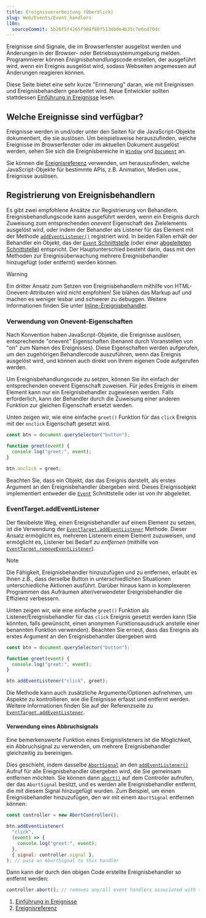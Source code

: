 ```yaml
---
title: Ereignisverarbeitung (Überblick)
slug: Web/Events/Event_handlers
l10n:
  sourceCommit: 5b20f5f4265f988f80f513db0e4b35c7e0cd70dc
---
```


Ereignisse sind Signale, die im Browserfenster ausgelöst werden und Änderungen in der Browser- oder Betriebssystemumgebung melden. Programmierer können *Ereignisbehandlungs*­code erstellen, der ausgeführt wird, wenn ein Ereignis ausgelöst wird, sodass Webseiten angemessen auf Änderungen reagieren können.

Diese Seite bietet eine sehr kurze "Erinnerung" daran, wie mit Ereignissen und Ereignisbehandlern gearbeitet wird. Neue Entwickler sollten stattdessen [Einführung in Ereignisse](/de/docs/Learn_web_development/Core/Scripting/Events) lesen.

## Welche Ereignisse sind verfügbar?

Ereignisse werden in und/oder unter den Seiten für die JavaScript-Objekte dokumentiert, die sie auslösen. Um beispielsweise herauszufinden, welche Ereignisse im Browserfenster oder im aktuellen Dokument ausgelöst werden, sehen Sie sich die Ereignisbereiche in [`Window`](/de/docs/Web/API/Window#events) und [`Document`](/de/docs/Web/API/Document#events) an.

Sie können die [Ereignisreferenz](/de/docs/Web/Events#event_index) verwenden, um herauszufinden, welche JavaScript-Objekte für bestimmte APIs, z.B. Animation, Medien usw., Ereignisse auslösen.

## Registrierung von Ereignisbehandlern

Es gibt zwei empfohlene Ansätze zur Registrierung von Behandlern. Ereignisbehandlungs­code kann ausgeführt werden, wenn ein Ereignis durch Zuweisung zum entsprechenden _onevent_ Eigenschaft des Zielelements ausgelöst wird, oder indem der Behandler als Listener für das Element mit der Methode [`addEventListener()`](/de/docs/Web/API/EventTarget/addEventListener) registriert wird. In beiden Fällen erhält der Behandler ein Objekt, das der [`Event` Schnittstelle](/de/docs/Web/API/Event) (oder einer [abgeleiteten Schnittstelle](/de/docs/Web/API/Event#introduction)) entspricht. Der Hauptunterschied besteht darin, dass mit den Methoden zur Ereignisüberwachung mehrere Ereignisbehandler hinzugefügt (oder entfernt) werden können.

> [!WARNING]
> Ein dritter Ansatz zum Setzen von Ereignisbehandlern mithilfe von HTML-Onevent-Attributen wird nicht empfohlen! Sie blähen das Markup auf und machen es weniger lesbar und schwerer zu debuggen. Weitere Informationen finden Sie unter [Inline-Ereignisbehandler](/de/docs/Learn_web_development/Core/Scripting/Events#inline_event_handlers_—_dont_use_these).

### Verwendung von Onevent-Eigenschaften

Nach Konvention haben JavaScript-Objekte, die Ereignisse auslösen, entsprechende "onevent" Eigenschaften (benannt durch Voranstellen von "on" zum Namen des Ereignisses). Diese Eigenschaften werden aufgerufen, um den zugehörigen Behandlercode auszuführen, wenn das Ereignis ausgelöst wird, und können auch direkt von Ihrem eigenen Code aufgerufen werden.

Um Ereignisbehandlungs­code zu setzen, können Sie ihn einfach der entsprechenden onevent Eigenschaft zuweisen. Für jedes Ereignis in einem Element kann nur ein Ereignisbehandler zugewiesen werden. Falls erforderlich, kann der Behandler durch die Zuweisung einer anderen Funktion zur gleichen Eigenschaft ersetzt werden.

Unten zeigen wir, wie eine einfache `greet()` Funktion für das `click` Ereignis mit der `onclick` Eigenschaft gesetzt wird.

```js
const btn = document.querySelector("button");

function greet(event) {
  console.log("greet:", event);
}

btn.onclick = greet;
```

Beachten Sie, dass ein Objekt, das das Ereignis darstellt, als erstes Argument an den Ereignisbehandler übergeben wird. Dieses Ereignisobjekt implementiert entweder die [`Event`](/de/docs/Web/API/Event) Schnittstelle oder ist von ihr abgeleitet.

### EventTarget.addEventListener

Der flexibelste Weg, einen Ereignisbehandler auf einem Element zu setzen, ist die Verwendung der [`EventTarget.addEventListener`](/de/docs/Web/API/EventTarget/addEventListener) Methode. Dieser Ansatz ermöglicht es, mehreren Listenern einem Element zuzuweisen, und ermöglicht es, Listener bei Bedarf _zu entfernen_ (mithilfe von [`EventTarget.removeEventListener`](/de/docs/Web/API/EventTarget/removeEventListener)).

> [!NOTE]
> Die Fähigkeit, Ereignisbehandler hinzuzufügen und zu entfernen, erlaubt es Ihnen z.B., dass derselbe Button in unterschiedlichen Situationen unterschiedliche Aktionen ausführt. Darüber hinaus kann in komplexeren Programmen das Aufräumen alter/verwendeter Ereignisbehandler die Effizienz verbessern.

Unten zeigen wir, wie eine einfache `greet()` Funktion als Listener/Ereignisbehandler für das `click` Ereignis gesetzt werden kann (Sie könnten, falls gewünscht, einen anonymen Funktionsausdruck anstelle einer benannten Funktion verwenden). Beachten Sie erneut, dass das Ereignis als erstes Argument an den Ereignisbehandler übergeben wird.

```js
const btn = document.querySelector("button");

function greet(event) {
  console.log("greet:", event);
}

btn.addEventListener("click", greet);
```

Die Methode kann auch zusätzliche Argumente/Optionen aufnehmen, um Aspekte zu kontrollieren, wie die Ereignisse erfasst und entfernt werden. Weitere Informationen finden Sie auf der Referenzseite zu [`EventTarget.addEventListener`](/de/docs/Web/API/EventTarget/addEventListener).

#### Verwendung eines Abbruchsignals

Eine bemerkenswerte Funktion eines Ereignislisteners ist die Möglichkeit, ein Abbruchsignal zu verwenden, um mehrere Ereignisbehandler gleichzeitig zu bereinigen.

Dies geschieht, indem dasselbe [`AbortSignal`](/de/docs/Web/API/AbortSignal) an den [`addEventListener()`](/de/docs/Web/API/EventTarget/addEventListener) Aufruf für alle Ereignisbehandler übergeben wird, die Sie gemeinsam entfernen möchten. Sie können dann [`abort()`](/de/docs/Web/API/AbortController/abort) auf dem Controller aufrufen, der das `AbortSignal` besitzt, und es werden alle Ereignisbehandler entfernt, die mit diesem Signal hinzugefügt wurden. Zum Beispiel, um einen Ereignisbehandler hinzuzufügen, den wir mit einem `AbortSignal` entfernen können:

```js
const controller = new AbortController();

btn.addEventListener(
  "click",
  (event) => {
    console.log("greet:", event);
  },
  { signal: controller.signal },
); // pass an AbortSignal to this handler
```

Dann kann der durch den obigen Code erstellte Ereignisbehandler so entfernt werden:

```js
controller.abort(); // removes any/all event handlers associated with this controller
```

<section id="Quick_links">
  <ol>
    <li><a href="/de/docs/Learn_web_development/Core/Scripting/Events">Einführung in Ereignisse</a></li>
    <li><a href="/de/docs/Web/Events">Ereignisreferenz</a></li>
  </ol>
</section>
